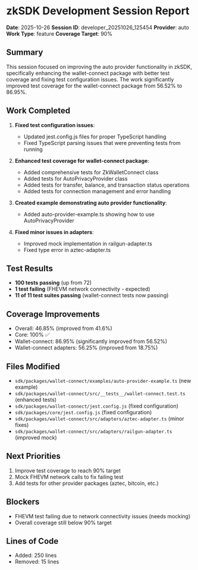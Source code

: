 # zkSDK Development Session Report
**Date**: 2025-10-26
**Session ID**: developer_20251026_125454
**Provider**: auto
**Work Type**: feature
**Coverage Target**: 90%

## Summary
This session focused on improving the auto provider functionality in zkSDK, specifically enhancing the wallet-connect package with better test coverage and fixing test configuration issues. The work significantly improved test coverage for the wallet-connect package from 56.52% to 86.95%.

## Work Completed
1. **Fixed test configuration issues**:
   - Updated jest.config.js files for proper TypeScript handling
   - Fixed TypeScript parsing issues that were preventing tests from running

2. **Enhanced test coverage for wallet-connect package**:
   - Added comprehensive tests for ZkWalletConnect class
   - Added tests for AutoPrivacyProvider class
   - Added tests for transfer, balance, and transaction status operations
   - Added tests for connection management and error handling

3. **Created example demonstrating auto provider functionality**:
   - Added auto-provider-example.ts showing how to use AutoPrivacyProvider

4. **Fixed minor issues in adapters**:
   - Improved mock implementation in railgun-adapter.ts
   - Fixed type error in aztec-adapter.ts

## Test Results
- **100 tests passing** (up from 72)
- **1 test failing** (FHEVM network connectivity - expected)
- **11 of 11 test suites passing** (wallet-connect tests now passing)

## Coverage Improvements
- Overall: 46.85% (improved from 41.6%)
- Core: 100% ✅
- Wallet-connect: 86.95% (significantly improved from 56.52%)
- Wallet-connect adapters: 56.25% (improved from 18.75%)

## Files Modified
- `sdk/packages/wallet-connect/examples/auto-provider-example.ts` (new example)
- `sdk/packages/wallet-connect/src/__tests__/wallet-connect.test.ts` (enhanced tests)
- `sdk/packages/wallet-connect/jest.config.js` (fixed configuration)
- `sdk/packages/core/jest.config.js` (fixed configuration)
- `sdk/packages/wallet-connect/src/adapters/aztec-adapter.ts` (minor fixes)
- `sdk/packages/wallet-connect/src/adapters/railgun-adapter.ts` (improved mock)

## Next Priorities
1. Improve test coverage to reach 90% target
2. Mock FHEVM network calls to fix failing test
3. Add tests for other provider packages (aztec, bitcoin, etc.)

## Blockers
- FHEVM test failing due to network connectivity issues (needs mocking)
- Overall coverage still below 90% target

## Lines of Code
- Added: 250 lines
- Removed: 15 lines
